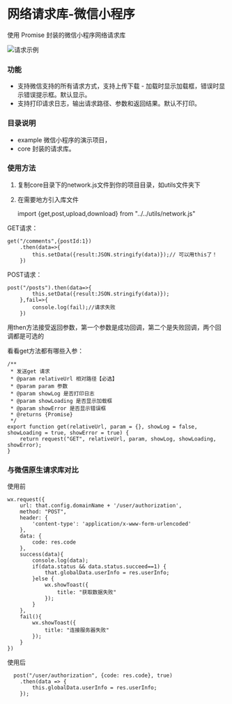 # 网络请求库-微信小程序
使用 Promise 封装的微信小程序网络请求库

![请求示例](https://github.com/23hp/wx_network/blob/master/pic_loading.jpg)
### 功能
- 支持微信支持的所有请求方式，支持上传下载
- 加载时显示加载框，错误时显示错误提示框。默认显示。
- 支持打印请求日志，输出请求路径、参数和返回结果。默认不打印。
 
### 目录说明
- example 微信小程序的演示项目，
- core 封装的请求库。

### 使用方法
1. 复制core目录下的network.js文件到你的项目目录，如utils文件夹下
2. 在需要地方引入库文件


    import {get,post,upload,download} from "../../utils/network.js"

GET请求：

    get("/comments",{postId:1})
        .then(data=>{
            this.setData({result:JSON.stringify(data)});// 可以用this了！
        })

POST请求：

    post("/posts").then(data=>{
            this.setData({result:JSON.stringify(data)});
        },fail=>{
            console.log(fail);//请求失败
        })

用then方法接受返回参数，第一个参数是成功回调，第二个是失败回调，两个回调都是可选的

看看get方法都有哪些入参：

	/**
	 * 发送get 请求
	 * @param relativeUrl 相对路径【必选】
	 * @param param 参数
	 * @param showLog 是否打印日志
	 * @param showLoading 是否显示加载框
	 * @param showError 是否显示错误框
	 * @returns {Promise}
	 */
	export function get(relativeUrl, param = {}, showLog = false, showLoading = true, showError = true) {
	    return request("GET", relativeUrl, param, showLog, showLoading, showError);
	}


### 与微信原生请求库对比

使用前 

    wx.request({
        url: that.config.domainName + '/user/authorization',
        method: "POST",
        header: {
            'content-type': 'application/x-www-form-urlencoded'
        },
        data: {
            code: res.code
        },
        success(data){
            console.log(data);
            if(data.status && data.status.succeed==1) {
                that.globalData.userInfo = res.userInfo;
            }else {
                wx.showToast({
                    title: "获取数据失败"
                });
            }
        },
        fail(){
            wx.showToast({
                title: "连接服务器失败"
            });
        }
    })

使用后
 
      post("/user/authorization", {code: res.code}, true)
        .then(data => {
            this.globalData.userInfo = res.userInfo; 
        });

